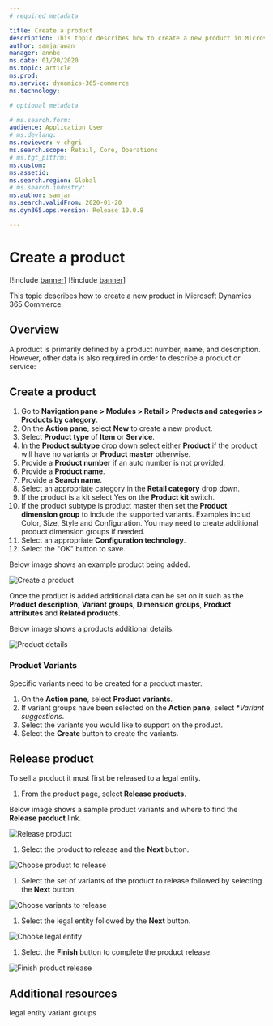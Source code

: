 ```yaml
---
# required metadata

title: Create a product
description: This topic describes how to create a new product in Microsoft Dynamics 365 Commerce.
author: samjarawan
manager: annbe
ms.date: 01/20/2020
ms.topic: article
ms.prod: 
ms.service: dynamics-365-commerce
ms.technology: 

# optional metadata

# ms.search.form: 
audience: Application User
# ms.devlang: 
ms.reviewer: v-chgri
ms.search.scope: Retail, Core, Operations
# ms.tgt_pltfrm: 
ms.custom: 
ms.assetid: 
ms.search.region: Global
# ms.search.industry: 
ms.author: samjar
ms.search.validFrom: 2020-01-20
ms.dyn365.ops.version: Release 10.0.8

---
```

# Create a product

[!include [banner](../includes/preview-banner.md)]
[!include [banner](../includes/banner.md)]

This topic describes how to create a new product in Microsoft Dynamics 365 Commerce.

## Overview

A product is primarily defined by a product number, name, and description. However, other data is also required in order to describe a product or service:

## Create a product

1. Go to **Navigation pane \> Modules \> Retail \> Products and categories \> Products by category**.
1. On the **Action pane**, select **New** to create a new product.
1. Select **Product type** of **Item** or **Service**.
1. In the **Product subtype** drop down select either **Product** if the product will have no variants or **Product master** otherwise.
1. Provide a **Product number** if an auto number is not provided.
1. Provide a **Product name**.
1. Provide a **Search name**.
1. Select an appropriate category in the **Retail category** drop down.
1. If the product is a kit select Yes on the **Product kit** switch.
1. If the product subtype is product master then set the **Product dimension group** to include the supported variants.  Examples includ Color, Size, Style and Configuration.  You may need to create additional product dimension groups if needed.
1. Select an appropriate **Configuration technology**.
1. Select the "OK" button to save.

Below image shows an example product being added.

![Create a product](media/create-new-product.png)

Once the product is added additional data can be set on it such as the **Product description**, **Variant groups**, **Dimension groups**, **Product attributes** and **Related products**.

Below image shows a products additional details.

![Product details](media/create-new-product-2.png)

### Product Variants
Specific variants need to be created for a product master.  
1. On the **Action pane**, select **Product variants**.
1. If variant groups have been selected on the **Action pane**, select **Variant suggestions*.
1. Select the variants you would like to support on the product.
1. Select the **Create** button to create the variants.


## Release product
To sell a product it must first be released to a legal entity.
1. From the product page, select **Release products**.

Below image shows a sample product variants and where to find the **Release product** link.

![Release product](media/create-new-product-3.png)

1. Select the product to release and the **Next** button.

![Choose product to release](media/create-new-product-4.png)

1. Select the set of variants of the product to release followed by selecting the **Next** button.

![Choose variants to release](media/create-new-product-5.png)

1. Select the legal entity followed by the **Next** button.

![Choose legal entity](media/create-new-product-6.png)

1. Select the **Finish** button to complete the product release.

![Finish product release](media/create-new-product-7.png)

## Additional resources
legal entity
variant groups
